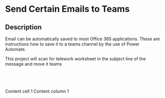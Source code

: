 # Send Certain Emails to Teams

## Description
Email can be automatically saved to most Office 365 applications.
These are instructions how to save it to a teams channel by the use of 
Power Automate.

This project will scan for telework worksheet in the subject line of the message and move it 
teams

&nbsp; 
------------ 
Content cell 1 
 Content column 1  
